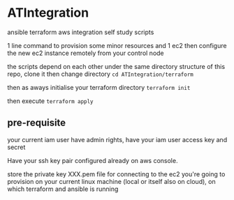 # ATIntegration

ansible terraform aws integration self study scripts

1 line command to provision some minor resources and 1 ec2 then configure the new ec2 instance remotely from your control node

the scripts depend on each other under the same directory structure of this repo, clone it then change directory `cd ATIntegration/terraform` 

then as aways initialise your terraform directory `terraform init` 

then execute `terraform apply`

## pre-requisite
your current iam user have admin rights, have your iam user access key and secret

Have your ssh key pair configured already on aws console.

store the private key XXX.pem file for connecting to the ec2 you're going to provision on your current linux machine (local or itself also on cloud), on which terraform and ansible is running

